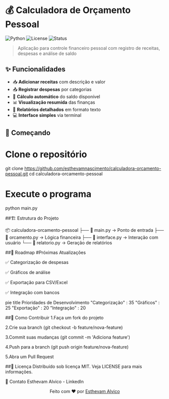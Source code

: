 # 💰 Calculadora de Orçamento Pessoal

![Python](https://img.shields.io/badge/python-3.8+-blue?logo=python&logoColor=white)
![License](https://img.shields.io/badge/license-MIT-green)
![Status](https://img.shields.io/badge/status-stable-brightgreen)

> Aplicação para controle financeiro pessoal com registro de receitas, despesas e análise de saldo

## ✨ Funcionalidades

- 📥 **Adicionar receitas** com descrição e valor
- 📤 **Registrar despesas** por categorias
- 🧮 **Cálculo automático** do saldo disponível
- 📊 **Visualização resumida** das finanças
- 📄 **Relatórios detalhados** em formato texto
- 💻 **Interface simples** via terminal

## 🚀 Começando

# Clone o repositório
git clone https://github.com/esthevamnascimento/calculadora-orcamento-pessoal.git
cd calculadora-orcamento-pessoal

# Execute o programa
python main.py

##🏗️ Estrutura do Projeto

📦 calculadora-orcamento-pessoal
├── 📜 main.py          → Ponto de entrada
├── 📜 orcamento.py     → Lógica financeira
├── 📜 interface.py     → Interação com usuário
└── 📜 relatorio.py     → Geração de relatórios


##🔮 Roadmap
#Próximas Atualizações

✅ Categorização de despesas

✅ Gráficos de análise

✅ Exportação para CSV/Excel

✅ Integração com bancos

pie
    title Prioridades de Desenvolvimento
    "Categorização" : 35
    "Gráficos" : 25
    "Exportação" : 20
    "Integração" : 20

    

##🤝 Como Contribuir
1.Faça um fork do projeto

2.Crie sua branch (git checkout -b feature/nova-feature)

3.Commit suas mudanças (git commit -m 'Adiciona feature')

4.Push para a branch (git push origin feature/nova-feature)

5.Abra um Pull Request


##📄 Licença
Distribuído sob licença MIT. Veja LICENSE para mais informações.

📧 Contato
Esthevam Alvico - LinkedIn

<div align="center"> Feito com ❤️ por <a href="https://github.com/esthevamnascimento">Esthevam Alvico</a> </div>
